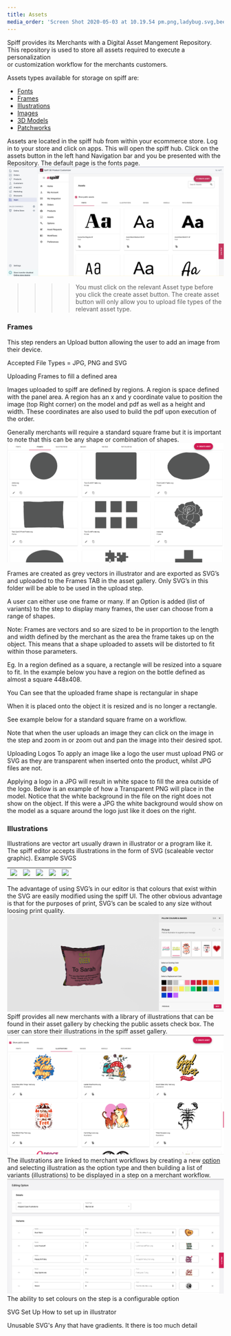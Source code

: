 ```yaml
---
title: Assets
media_order: 'Screen Shot 2020-05-03 at 10.19.54 pm.png,ladybug.svg,bee 1.svg,dragon fly.svg,firework 8.svg,Happy Birthday 8.svg,Screen Shot 2020-03-25 at 4.27.57 pm.png,Screen Shot 2020-05-05 at 7.33.32 am.png,Screen Shot 2020-05-05 at 7.35.55 am.png,Screen Shot 2020-03-25 at 4.50.21 pm.png,Screen Shot 2020-03-25 at 4.50.55 pm.png,Screen Shot 2020-05-06 at 7.24.09 am.png,Screen Shot 2020-04-08 at 11.51.28 am.png,Screen Shot 2020-04-09 at 7.22.23 am.png,Screen Shot 2020-04-09 at 7.26.00 am.png,Screen Shot 2020-04-09 at 7.34.56 am.png,Screen Shot 2020-04-09 at 7.36.23 am.png,Screen Shot 2020-04-09 at 7.36.48 am (1).png'
---
```


Spiff provides its Merchants with a Digital Asset Mangement Repository. This repository is used to store all assets required to execute a personalization  
or customization workflow for the merchants customers. 

Assets types available for storage on spiff are: 
- [Fonts](http://help.spiff.com.au/spiff-concepts/asset-library/fonts)
- [Frames](#frames)
- [Illustrations](#illustrations)
- [Images](#images)
- [3D Models](#3d-models)
- [Patchworks](#patchworks)  

Assets are located in the spiff hub from within your ecommerce store. Log in to your store and click on apps. This will open the spiff hub. 
Click on the assets button in the left hand Navigation bar and you be presented with the Repository. The default page is the fonts page.
![](Screen%20Shot%202020-05-03%20at%2010.19.54%20pm.png)
>>>> You must click on the relevant Asset type before you click the create asset button. The create asset button will only allow you to upload file types of the relevant asset type.


### <a name="frames"></a>Frames
This step renders an Upload button allowing the user to add an image from their device. 

Accepted File Types = JPG, PNG and SVG

Uploading Frames to fill a defined area 

Images uploaded to spiff are defined by regions. A region is space defined with the panel area. A region has an x and y coordinate value to position the image (top Right corner) on the model and pdf as well as a height and width. These coordinates are also used to build the pdf upon execution of the order. 

Generally merchants will require a standard square frame but it is important to note that this can be any shape or combination of shapes. 
![](Screen%20Shot%202020-04-08%20at%2011.51.28%20am.png)

Frames are created as grey vectors in illustrator and are exported as SVG’s and uploaded to the Frames TAB in the asset gallery. Only SVG’s in this folder will be able to be used in the upload step. 

A user can either use one frame or many. If an Option is added (list of variants) to the step to display many frames, the user can choose from a range of shapes. 


Note: Frames are vectors and so are sized to be in proportion to the length and width defined by the merchant as the area the frame takes up on the object. This means that a shape uploaded to assets will be distorted to fit within those parameters. 

Eg. In a region defined as a square, a rectangle will be resized into a square to fit.  In the example below you have a region on the bottle defined as almost a square 448x408.


You Can see that the uploaded frame shape is rectangular in shape


When it is placed onto the object it is resized and is no longer a rectangle. 


 

See example below for a standard square frame on a workflow. 


Note that when the user uploads an image they can click on the image in the step and zoom in or zoom out and pan the image into their desired spot. 

Uploading Logos
To apply an image like a logo the user must upload PNG or SVG as they are transparent when inserted onto the product, whilst JPG files are not. 

Applying a logo in a JPG will result in white space to fill the area outside of the logo. Below is an example of how a Transparent PNG will place in the model. Notice that the white background in the file on the right does not show on the object. If this were a JPG the white background would show on the model as a square around the logo just like it does on the right. 


 

### <a name="illustrations"></a>Illustrations

Illustrations are vector art usually drawn in illustrator or a program like it. The spiff editor accepts illustrations in the form of SVG (scaleable vector graphic). 
Example SVGS

<table><tr>
<td>  <img src="http://help.spiff.com.au/user/pages/03.Spiff-Concepts/05.Asset-Library/ladybug.svg" width="150" /></td>
<td> <img src="http://help.spiff.com.au/user/pages/03.Spiff-Concepts/05.Asset-Library/bee%201.svg" width="150" />  </td>
<td>  <img src="http://help.spiff.com.au/user/pages/03.Spiff-Concepts/05.Asset-Library/dragon%20fly.svg" width="150" /></td>
<td> <img src="http://help.spiff.com.au/user/pages/03.Spiff-Concepts/05.Asset-Library/firework%208.svg" width="150" /> </td>
<td> <img src="http://help.spiff.com.au/user/pages/03.Spiff-Concepts/05.Asset-Library/Happy%20Birthday%208.svg" width="150" /></td>
</tr></table>


The advantage of using SVG’s in our editor is that colours that exist within the SVG are easily modified using the spiff UI. The other obvious advantage is that for the purposes of print, SVG’s can be scaled to any size without loosing print quality.
![](Screen%20Shot%202020-03-25%20at%204.27.57%20pm.png)
Spiff provides all new merchants with a library of illustrations that can be found in their asset gallery by checking the public assets check box. The user can store their illustrations in the spiff asset gallery. 
![](Screen%20Shot%202020-05-05%20at%207.33.32%20am.png)
The illustrations are linked to merchant workflows by creating a new [option](http://help.spiff.com.au/spiff-20concepts/options) and selecting illustration as the option type and then building a list of variants (illustrations) to be displayed in a step on a merchant workflow. 
![](Screen%20Shot%202020-05-05%20at%207.35.55%20am.png)
The ability to set colours on the step is a configurable option

SVG Set Up 
How to set up in illustrator

Unusable SVG's 
Any that have gradients. It there is too much detail

